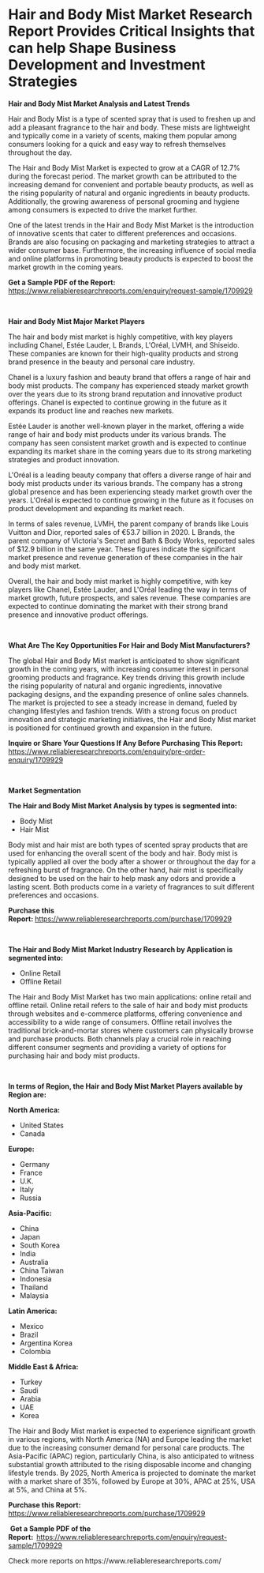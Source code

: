 <p><h1>Hair and Body Mist Market Research Report Provides Critical Insights that can help Shape Business Development and Investment Strategies</h1></p><p><strong>Hair and Body Mist Market Analysis and Latest Trends</strong></p>
<p><p>Hair and Body Mist is a type of scented spray that is used to freshen up and add a pleasant fragrance to the hair and body. These mists are lightweight and typically come in a variety of scents, making them popular among consumers looking for a quick and easy way to refresh themselves throughout the day.</p><p>The Hair and Body Mist Market is expected to grow at a CAGR of 12.7% during the forecast period. The market growth can be attributed to the increasing demand for convenient and portable beauty products, as well as the rising popularity of natural and organic ingredients in beauty products. Additionally, the growing awareness of personal grooming and hygiene among consumers is expected to drive the market further.</p><p>One of the latest trends in the Hair and Body Mist Market is the introduction of innovative scents that cater to different preferences and occasions. Brands are also focusing on packaging and marketing strategies to attract a wider consumer base. Furthermore, the increasing influence of social media and online platforms in promoting beauty products is expected to boost the market growth in the coming years.</p></p>
<p><strong>Get a Sample PDF of the Report:&nbsp;</strong> <a href="https://www.reliableresearchreports.com/enquiry/request-sample/1709929">https://www.reliableresearchreports.com/enquiry/request-sample/1709929</a></p>
<p>&nbsp;</p>
<p><strong>Hair and Body Mist Major Market Players</strong></p>
<p><p>The hair and body mist market is highly competitive, with key players including Chanel, Estée Lauder, L Brands, L'Oréal, LVMH, and Shiseido. These companies are known for their high-quality products and strong brand presence in the beauty and personal care industry.</p><p>Chanel is a luxury fashion and beauty brand that offers a range of hair and body mist products. The company has experienced steady market growth over the years due to its strong brand reputation and innovative product offerings. Chanel is expected to continue growing in the future as it expands its product line and reaches new markets.</p><p>Estée Lauder is another well-known player in the market, offering a wide range of hair and body mist products under its various brands. The company has seen consistent market growth and is expected to continue expanding its market share in the coming years due to its strong marketing strategies and product innovation.</p><p>L'Oréal is a leading beauty company that offers a diverse range of hair and body mist products under its various brands. The company has a strong global presence and has been experiencing steady market growth over the years. L'Oréal is expected to continue growing in the future as it focuses on product development and expanding its market reach.</p><p>In terms of sales revenue, LVMH, the parent company of brands like Louis Vuitton and Dior, reported sales of €53.7 billion in 2020. L Brands, the parent company of Victoria's Secret and Bath & Body Works, reported sales of $12.9 billion in the same year. These figures indicate the significant market presence and revenue generation of these companies in the hair and body mist market.</p><p>Overall, the hair and body mist market is highly competitive, with key players like Chanel, Estée Lauder, and L'Oréal leading the way in terms of market growth, future prospects, and sales revenue. These companies are expected to continue dominating the market with their strong brand presence and innovative product offerings.</p></p>
<p>&nbsp;</p>
<p><strong>What Are The Key Opportunities For Hair and Body Mist Manufacturers?</strong></p>
<p><p>The global Hair and Body Mist market is anticipated to show significant growth in the coming years, with increasing consumer interest in personal grooming products and fragrance. Key trends driving this growth include the rising popularity of natural and organic ingredients, innovative packaging designs, and the expanding presence of online sales channels. The market is projected to see a steady increase in demand, fueled by changing lifestyles and fashion trends. With a strong focus on product innovation and strategic marketing initiatives, the Hair and Body Mist market is positioned for continued growth and expansion in the future.</p></p>
<p><strong>Inquire or Share Your Questions If Any Before Purchasing This Report:</strong> <a href="https://www.reliableresearchreports.com/enquiry/pre-order-enquiry/1709929">https://www.reliableresearchreports.com/enquiry/pre-order-enquiry/1709929</a></p>
<p>&nbsp;</p>
<p><strong>Market Segmentation</strong></p>
<p><strong>The Hair and Body Mist Market Analysis by types is segmented into:</strong></p>
<p><ul><li>Body Mist</li><li>Hair Mist</li></ul></p>
<p><p>Body mist and hair mist are both types of scented spray products that are used for enhancing the overall scent of the body and hair. Body mist is typically applied all over the body after a shower or throughout the day for a refreshing burst of fragrance. On the other hand, hair mist is specifically designed to be used on the hair to help mask any odors and provide a lasting scent. Both products come in a variety of fragrances to suit different preferences and occasions.</p></p>
<p><strong>Purchase this Report:&nbsp;</strong><a href="https://www.reliableresearchreports.com/purchase/1709929">https://www.reliableresearchreports.com/purchase/1709929</a></p>
<p>&nbsp;</p>
<p><strong>The Hair and Body Mist Market Industry Research by Application is segmented into:</strong></p>
<p><ul><li>Online Retail</li><li>Offline Retail</li></ul></p>
<p><p>The Hair and Body Mist Market has two main applications: online retail and offline retail. Online retail refers to the sale of hair and body mist products through websites and e-commerce platforms, offering convenience and accessibility to a wide range of consumers. Offline retail involves the traditional brick-and-mortar stores where customers can physically browse and purchase products. Both channels play a crucial role in reaching different consumer segments and providing a variety of options for purchasing hair and body mist products.</p></p>
<p>&nbsp;</p>
<p><strong>In terms of Region, the Hair and Body Mist Market Players available by Region are:</strong></p>
<p>
    <p> <strong> North America: </strong>
        <ul>
            <li>United States</li>
            <li>Canada</li>
        </ul>
        </p> 
    <p> <strong> Europe: </strong>
        <ul>
            <li>Germany</li>
            <li>France</li>
            <li>U.K.</li>
            <li>Italy</li>
            <li>Russia</li>
        </ul>
        </p> 
    <p> <strong> Asia-Pacific: </strong>
        <ul>
            <li>China</li>
            <li>Japan</li>
            <li>South Korea</li>
            <li>India</li>
            <li>Australia</li>
            <li>China Taiwan</li>
            <li>Indonesia</li>
            <li>Thailand</li>
            <li>Malaysia</li>
        </ul>
        </p> 
    <p> <strong> Latin America: </strong>
        <ul>
            <li>Mexico</li>
            <li>Brazil</li>
            <li>Argentina Korea</li>
            <li>Colombia</li>
        </ul>
        </p> 
    <p> <strong> Middle East & Africa: </strong>
        <ul>
            <li>Turkey</li>
            <li>Saudi</li>
            <li>Arabia</li>
            <li>UAE</li>
            <li>Korea</li>
        </ul>
    </p>
    </p>
<p><p>The Hair and Body Mist market is expected to experience significant growth in various regions, with North America (NA) and Europe leading the market due to the increasing consumer demand for personal care products. The Asia-Pacific (APAC) region, particularly China, is also anticipated to witness substantial growth attributed to the rising disposable income and changing lifestyle trends. By 2025, North America is projected to dominate the market with a market share of 35%, followed by Europe at 30%, APAC at 25%, USA at 5%, and China at 5%.</p></p>
<p><strong>Purchase this Report: </strong><a href="https://www.reliableresearchreports.com/purchase/1709929">https://www.reliableresearchreports.com/purchase/1709929</a></p>
<p>&nbsp;<strong>Get a Sample PDF of the Report:&nbsp;&nbsp;</strong><a href="https://www.reliableresearchreports.com/enquiry/request-sample/1709929">https://www.reliableresearchreports.com/enquiry/request-sample/1709929</a></p>
<p><strong></strong></p>
<p>Check more reports on https://www.reliableresearchreports.com/</p>